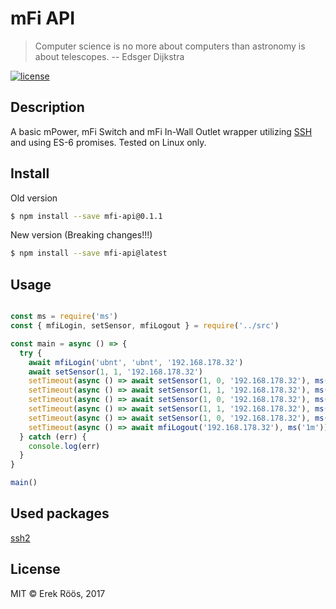 # mFi API

> Computer science is no more about computers than astronomy is about telescopes. -- Edsger Dijkstra

[![license](https://img.shields.io/github/license/mashape/apistatus.svg)]()

## Description
A basic mPower, mFi Switch and mFi In-Wall Outlet wrapper utilizing [SSH](https://github.com/mscdex/ssh2) and using ES-6 promises. 
Tested on Linux only.

## Install
Old version

```bash
$ npm install --save mfi-api@0.1.1
```

New version (Breaking changes!!!)
```bash
$ npm install --save mfi-api@latest
```

## Usage
```js

const ms = require('ms')
const { mfiLogin, setSensor, mfiLogout } = require('../src')

const main = async () => {
  try {
    await mfiLogin('ubnt', 'ubnt', '192.168.178.32')
    await setSensor(1, 1, '192.168.178.32')
    setTimeout(async () => await setSensor(1, 0, '192.168.178.32'), ms('10s'))
    setTimeout(async () => await setSensor(1, 1, '192.168.178.32'), ms('20s'))
    setTimeout(async () => await setSensor(1, 0, '192.168.178.32'), ms('30s'))
    setTimeout(async () => await setSensor(1, 1, '192.168.178.32'), ms('40s'))
    setTimeout(async () => await setSensor(1, 0, '192.168.178.32'), ms('50s'))
    setTimeout(async () => await mfiLogout('192.168.178.32'), ms('1m'))
  } catch (err) {
    console.log(err)
  }
}

main()

```

## Used packages
[ssh2](https://github.com/mscdex/ssh2)

## License
MIT © Erek Röös, 2017
